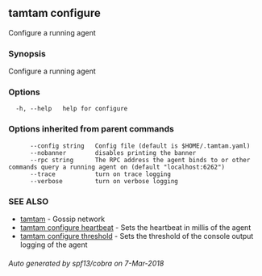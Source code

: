 ## tamtam configure

Configure a running agent

### Synopsis

Configure a running agent

### Options

```
  -h, --help   help for configure
```

### Options inherited from parent commands

```
      --config string   Config file (default is $HOME/.tamtam.yaml)
      --nobanner        disables printing the banner
      --rpc string      The RPC address the agent binds to or other commands query a running agent on (default "localhost:6262")
      --trace           turn on trace logging
      --verbose         turn on verbose logging
```

### SEE ALSO

* [tamtam](tamtam.md)	 - Gossip network
* [tamtam configure heartbeat](tamtam_configure_heartbeat.md)	 - Sets the heartbeat in millis of the agent
* [tamtam configure threshold](tamtam_configure_threshold.md)	 - Sets the threshold of the console output logging of the agent

###### Auto generated by spf13/cobra on 7-Mar-2018
